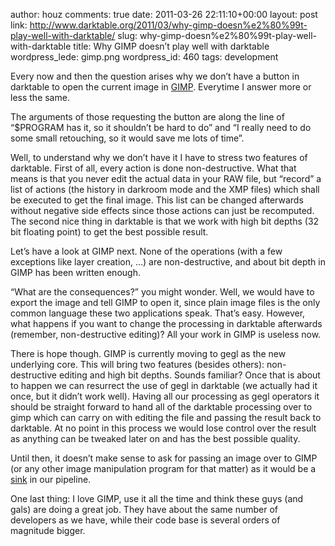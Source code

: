 author: houz
comments: true
date: 2011-03-26 22:11:10+00:00
layout: post
link: http://www.darktable.org/2011/03/why-gimp-doesn%e2%80%99t-play-well-with-darktable/
slug: why-gimp-doesn%e2%80%99t-play-well-with-darktable
title: Why GIMP doesn’t play well with darktable
wordpress_lede: gimp.png
wordpress_id: 460
tags: development




Every now and then the question arises why we don’t have a button in darktable to open the current image in [GIMP](http://www.gimp.org/). Everytime I answer more or less the same.




The arguments of those requesting the button are along the line of “$PROGRAM has it, so it shouldn’t be hard to do” and “I really need to do some small retouching, so it would save me lots of time”.




Well, to understand why we don’t have it I have to stress two features of darktable. First of all, every action is done non-destructive. What that means is that you never edit the actual data in your RAW file, but “record” a list of actions (the history in darkroom mode and the XMP files) which shall be executed to get the final image. This list can be changed afterwards without negative side effects since those actions can just be recomputed. The second nice thing in darktable is that we work with high bit depths (32 bit floating point) to get the best possible result.




Let’s have a look at GIMP next. None of the operations (with a few exceptions like layer creation, …) are non-destructive, and about bit depth in GIMP has been written enough.




“What are the consequences?” you might wonder. Well, we would have to export the image and tell GIMP to open it, since plain image files is the only common language these two applications speak. That’s easy. However, what happens if you want to change the processing in darktable afterwards (remember, non-destructive editing)? All your work in GIMP is useless now.




There is hope though. GIMP is currently moving to gegl as the new underlying core. This will bring two features (besides others): non-destructive editing and high bit depths. Sounds familiar? Once that is about to happen we can resurrect the use of gegl in darktable (we actually had it once, but it didn’t work well). Having all our processing as gegl operators it should be straight forward to hand all of the darktable processing over to gimp which can carry on with editing the file and passing the result back to darktable. At no point in this process we would lose control over the result as anything can be tweaked later on and has the best possible quality.




Until then, it doesn’t make sense to ask for passing an image over to GIMP (or any other image manipulation program for that matter) as it would be a [sink](http://en.wikipedia.org/wiki/Sink_%28computing%29) in our pipeline.




One last thing: I love GIMP, use it all the time and think these guys (and gals) are doing a great job. They have about the same number of developers as we have, while their code base is several orders of magnitude bigger.






